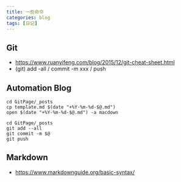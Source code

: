 ```yaml
---
title: 一些命令
categories: blog
tags: [日记]
---
```


## Git

- https://www.ruanyifeng.com/blog/2015/12/git-cheat-sheet.html
- (git) add -all / commit -m xxx / push

## Automation Blog

```
cd GitPage/_posts
cp template.md $(date "+%Y-%m-%d-$@.md")
open $(date "+%Y-%m-%d-$@.md") -a macdown
```

```
cd GitPage/_posts
git add --all
git commit -m $@
git push
```

## Markdown

- https://www.markdownguide.org/basic-syntax/
